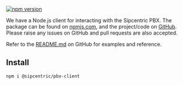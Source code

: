 [![npm version](https://badge.fury.io/js/%40sipcentric%2Fpbx-client.svg)](https://badge.fury.io/js/%40sipcentric%2Fpbx-client)

We have a Node.js client for interacting with the Sipcentric PBX. The package can be found on [npmjs.com](https://www.npmjs.com/package/@sipcentric/pbx-client), and the project/code on [GitHub](https://github.com/sipcentric/node-pbx-client). Please raise any issues on GitHub and pull requests are also accepted.

Refer to the [README.md](https://github.com/sipcentric/node-pbx-client#readme) on GitHub for examples and reference.


## Install

```
npm i @sipcentric/pbx-client
```

